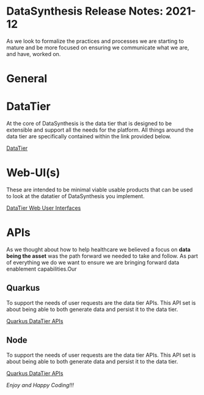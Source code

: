 # DataSynthesis Release Notes: 2021-12
As we look to formalize the practices and processes we are starting to mature and be more focused
on ensuring we communicate what we are, and have, worked on.

# General

# DataTier
At the core of DataSynthesis is the data tier that is designed to be extensible and support all the needs for the platform.
All things around the data tier are specifically contained within the link provided below.<br>

[DataTier](https://github.com/Project-Herophilus/DataSynthesis/tree/main/DataTier/README.md)

# Web-UI(s)
These are intended to be minimal viable usable products that can be used to look at the datatier of DataSynthesis you implement.

[DataTier Web User Interfaces](https://github.com/Project-Herophilus/DataSynthesis/tree/main/DataTier-WebUIs)

# APIs
As we thought about how to help healthcare we believed a focus on <b>data being the asset</b> was the path forward we needed 
to take and follow. As part of everything we do we want to ensure we are bringing forward data enablement capabilities.Our 

## Quarkus
To support the needs of user requests are the data tier APIs. This API set is about being able to both generate
data and persist it to the data tier.

[Quarkus DataTier APIs](https://github.com/Project-Herophilus/DataSynthesis/tree/main/DataTier-APIs/Quarkus-APIs)

## Node
To support the needs of user requests are the data tier APIs. This API set is about being able to both generate
data and persist it to the data tier.

[Quarkus DataTier APIs](https://github.com/Project-Herophilus/DataSynthesis/tree/main/DataTier-APIs/Quarkus-APIs)



*Enjoy and Happy Coding!!!*
